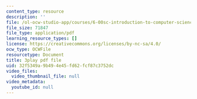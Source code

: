 ```yaml
---
content_type: resource
description: ''
file: /ol-ocw-studio-app/courses/6-00sc-introduction-to-computer-science-and-programming-spring-2011/32f5349a9b494e45fd62fcf87c3752dc_nx6NnzIGrKE.pdf
file_size: 71847
file_type: application/pdf
learning_resource_types: []
license: https://creativecommons.org/licenses/by-nc-sa/4.0/
ocw_type: OCWFile
resourcetype: Document
title: 3play pdf file
uid: 32f5349a-9b49-4e45-fd62-fcf87c3752dc
video_files:
  video_thumbnail_file: null
video_metadata:
  youtube_id: null
---
```

